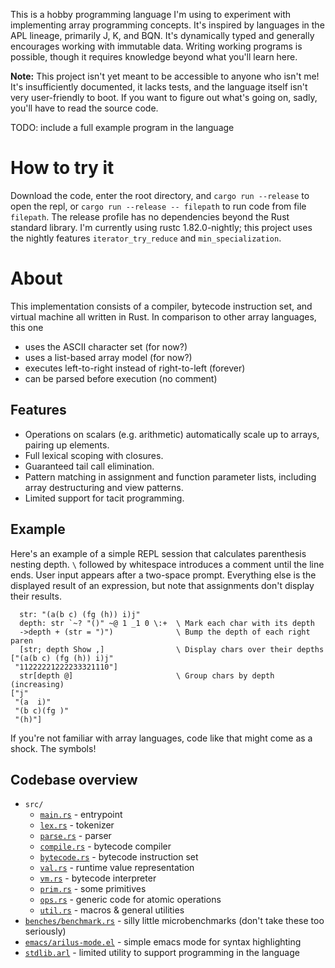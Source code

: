 This is a hobby programming language I'm using to experiment with implementing
array programming concepts. It's inspired by languages in the APL lineage,
primarily J, K, and BQN. It's dynamically typed and generally encourages working
with immutable data. Writing working programs is possible, though it requires
knowledge beyond what you'll learn here.

**Note:** This project isn't yet meant to be accessible to anyone who isn't me!
It's insufficiently documented, it lacks tests, and the language itself isn't
very user-friendly to boot. If you want to figure out what's going on, sadly,
you'll have to read the source code.

TODO: include a full example program in the language

# How to try it

Download the code, enter the root directory, and `cargo run --release` to open
the repl, or `cargo run --release -- filepath` to run code from file
`filepath`. The release profile has no dependencies beyond the Rust standard
library. I'm currently using rustc 1.82.0-nightly; this project uses the nightly
features `iterator_try_reduce` and `min_specialization`.

# About

This implementation consists of a compiler, bytecode instruction set, and
virtual machine all written in Rust. In comparison to other array languages,
this one

- uses the ASCII character set (for now?)
- uses a list-based array model (for now?)
- executes left-to-right instead of right-to-left (forever)
- can be parsed before execution (no comment)

## Features

- Operations on scalars (e.g. arithmetic) automatically scale up to arrays,
  pairing up elements.
- Full lexical scoping with closures.
- Guaranteed tail call elimination.
- Pattern matching in assignment and function parameter lists, including array
  destructuring and view patterns.
- Limited support for tacit programming.

## Example

Here's an example of a simple REPL session that calculates parenthesis nesting
depth. `\` followed by whitespace introduces a comment until the line ends. User
input appears after a two-space prompt. Everything else is the displayed result
of an expression, but note that assignments don't display their results.

      str: "(a(b c) (fg (h)) i)j"
      depth: str `~? "()" ~@ 1 _1 0 \:+  \ Mark each char with its depth
      ->depth + (str = ")")              \ Bump the depth of each right paren
      [str; depth Show ,]                \ Display chars over their depths
    ["(a(b c) (fg (h)) i)j"
     "11222221222233321110"]
      str[depth @]                       \ Group chars by depth (increasing)
    ["j"
     "(a  i)"
     "(b c)(fg )"
     "(h)"]

If you're not familiar with array languages, code like that might come as a
shock. The symbols!

## Codebase overview

- `src/`
    - [`main.rs`](src/main.rs) - entrypoint
    - [`lex.rs`](src/lex.rs) - tokenizer
    - [`parse.rs`](src/parse.rs) - parser
    - [`compile.rs`](src/compile.rs) - bytecode compiler
    - [`bytecode.rs`](src/bytecode.rs) - bytecode instruction set
    - [`val.rs`](src/val.rs) - runtime value representation
    - [`vm.rs`](src/vm.rs) - bytecode interpreter
    - [`prim.rs`](src/prim.rs) - some primitives
    - [`ops.rs`](src/ops.rs) - generic code for atomic operations
    - [`util.rs`](src/util.rs) - macros & general utilities
- [`benches/benchmark.rs`](benches/benchmark.rs) - silly little microbenchmarks
  (don't take these too seriously)
- [`emacs/arilus-mode.el`](emacs/arilus-mode.el) - simple emacs mode for syntax
  highlighting
- [`stdlib.arl`](stdlib.arl) - limited utility to support programming in the
  language
